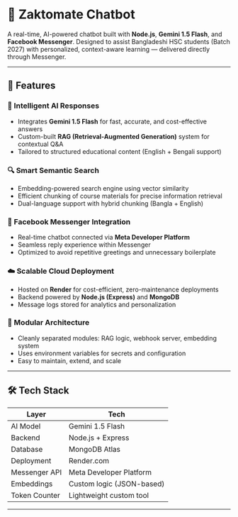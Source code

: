 # 🤖 Zaktomate Chatbot

A real-time, AI-powered chatbot built with **Node.js**, **Gemini 1.5 Flash**, and **Facebook Messenger**. Designed to assist Bangladeshi HSC students (Batch 2027) with personalized, context-aware learning — delivered directly through Messenger.

---

## 🚀 Features

### 🤖 Intelligent AI Responses
- Integrates **Gemini 1.5 Flash** for fast, accurate, and cost-effective answers
- Custom-built **RAG (Retrieval-Augmented Generation)** system for contextual Q&A
- Tailored to structured educational content (English + Bengali support)

### 🔍 Smart Semantic Search
- Embedding-powered search engine using vector similarity
- Efficient chunking of course materials for precise information retrieval
- Dual-language support with hybrid chunking (Bangla + English)

### 💬 Facebook Messenger Integration
- Real-time chatbot connected via **Meta Developer Platform**
- Seamless reply experience within Messenger
- Optimized to avoid repetitive greetings and unnecessary boilerplate

### ☁️ Scalable Cloud Deployment
- Hosted on **Render** for cost-efficient, zero-maintenance deployments
- Backend powered by **Node.js (Express)** and **MongoDB**
- Message logs stored for analytics and personalization

### 🧱 Modular Architecture
- Cleanly separated modules: RAG logic, webhook server, embedding system
- Uses environment variables for secrets and configuration
- Easy to maintain, extend, and scale

---

## 🛠️ Tech Stack

| Layer          | Tech                     |
|----------------|--------------------------|
| AI Model       | Gemini 1.5 Flash         |
| Backend        | Node.js + Express        |
| Database       | MongoDB Atlas            |
| Deployment     | Render.com               |
| Messenger API  | Meta Developer Platform  |
| Embeddings     | Custom logic (JSON-based)|
| Token Counter  | Lightweight custom tool  |

---

